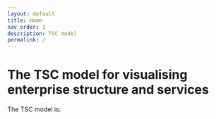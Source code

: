 ```yaml
---
layout: default
title: Home
nav_order: 1
description: TSC model
permalink: /
---
```


# The TSC model for visualising enterprise structure and services

The TSC model is:
